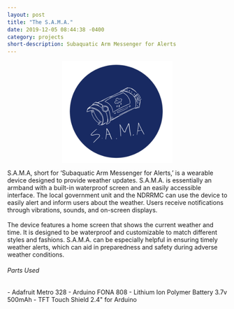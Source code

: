 ```yaml
---
layout: post
title: "The S.A.M.A."
date: 2019-12-05 08:44:38 -0400
category: projects
short-description: Subaquatic Arm Messenger for Alerts
---
```


<div>
    <img style="width: 50%;display: block;float: none;margin-left: auto;margin-right: auto;" 
        src="\assets\projpics\proj2.png"/>
    <p>S.A.M.A, short for ‘Subaquatic Arm Messenger for Alerts,’ is a wearable device designed to provide weather updates. S.A.M.A. is essentially an armband with a built-in waterproof screen and an easily accessible interface. The local government unit and the NDRRMC can use the device to easily alert and inform users about the weather. Users receive notifications through vibrations, sounds, and on-screen displays.<br><br>The device features a home screen that shows the current weather and time. It is designed to be waterproof and customizable to match different styles and fashions. S.A.M.A. can be especially helpful in ensuring timely weather alerts, which can aid in preparedness and safety during adverse weather conditions.</p>

</div>
<h6>Parts Used</h6>
- Adafruit Metro 328
- Arduino FONA 808
- Lithium Ion Polymer Battery 3.7v 500mAh
- TFT Touch Shield 2.4" for Arduino